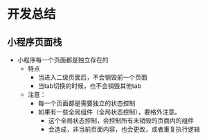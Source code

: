 # 开发总结

## 小程序页面栈

- 小程序每一个页面都是独立存在的
  - 特点
    - 当进入二级页面后，不会销毁前一个页面
    - 当tab切换的时候，也不会销毁其他tab
  - 注意：
    - 每一个页面都是需要独立的状态控制
    - 如果有一些全局组件（全局状态控制），要格外注意。
      - 这个全局状态控制，会控制所有未销毁的页面内的组件
      - 会造成，非当前页面内容，也会更改，或者重复执行逻辑
